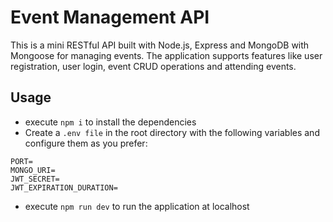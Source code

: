 # Event Management API

This is a mini RESTful API built with Node.js, Express and MongoDB with Mongoose for managing events.
The application supports features like user registration, user login, event CRUD operations and attending events.

## Usage

- execute `npm i` to install the dependencies
- Create a `.env file` in the root directory with the following variables and configure them as you prefer:

```
PORT=
MONGO_URI=
JWT_SECRET=
JWT_EXPIRATION_DURATION=
```

- execute `npm run dev` to run the application at localhost
